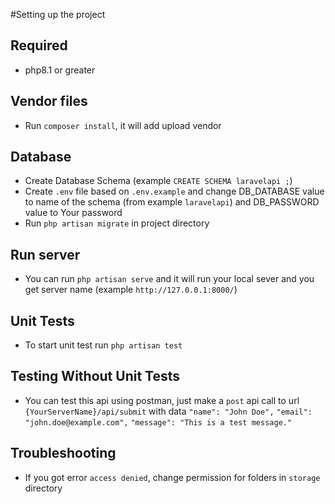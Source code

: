 #Setting up the project

## Required
- php8.1 or greater

## Vendor files

- Run `composer install`, it will add upload vendor

## Database

- Create Database Schema (example `CREATE SCHEMA laravelapi ;`)
- Create `.env` file based on `.env.example`  and change DB_DATABASE value to name of the schema (from example `laravelapi`) and DB_PASSWORD value to Your password 
- Run `php artisan migrate` in project directory

## Run server
- You can run `php artisan serve` and it will run your local sever and you get server name (example `http://127.0.0.1:8000/`)

## Unit Tests

- To start unit test run `php artisan test`

## Testing Without Unit Tests

- You can test this api using postman, just make a `post` api call to url `{YourServerName}/api/submit` with data 
`"name": "John Doe",`
`"email": "john.doe@example.com",`
`"message": "This is a test message."`

## Troubleshooting 

- If you got error `access denied`, change permission for folders in `storage` directory

